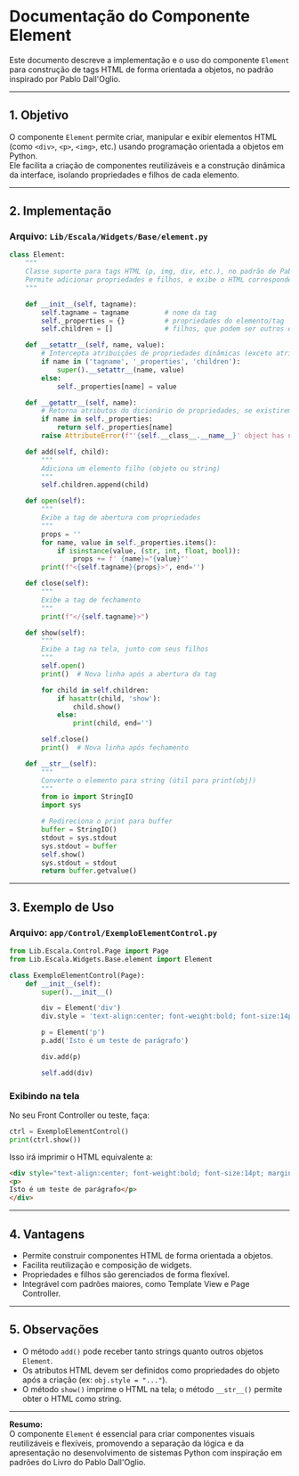 # Documentação do Componente Element

Este documento descreve a implementação e o uso do componente `Element` para construção de tags HTML de forma orientada a objetos, no padrão inspirado por Pablo Dall'Oglio.

---

## 1. Objetivo

O componente `Element` permite criar, manipular e exibir elementos HTML (como `<div>`, `<p>`, `<img>`, etc.) usando programação orientada a objetos em Python.  
Ele facilita a criação de componentes reutilizáveis e a construção dinâmica da interface, isolando propriedades e filhos de cada elemento.

---

## 2. Implementação

### Arquivo: `Lib/Escala/Widgets/Base/element.py`

```python
class Element:
    """
    Classe suporte para tags HTML (p, img, div, etc.), no padrão de Pablo Dall'Oglio.
    Permite adicionar propriedades e filhos, e exibe o HTML correspondente.
    """

    def __init__(self, tagname):
        self.tagname = tagname         # nome da tag
        self._properties = {}          # propriedades do elemento/tag
        self.children = []             # filhos, que podem ser outros elementos ou strings

    def __setattr__(self, name, value):
        # Intercepta atribuições de propriedades dinâmicas (exceto atributos internos)
        if name in ('tagname', '_properties', 'children'):
            super().__setattr__(name, value)
        else:
            self._properties[name] = value

    def __getattr__(self, name):
        # Retorna atributos do dicionário de propriedades, se existirem
        if name in self._properties:
            return self._properties[name]
        raise AttributeError(f"'{self.__class__.__name__}' object has no attribute '{name}'")

    def add(self, child):
        """
        Adiciona um elemento filho (objeto ou string)
        """
        self.children.append(child)

    def open(self):
        """
        Exibe a tag de abertura com propriedades
        """
        props = ''
        for name, value in self._properties.items():
            if isinstance(value, (str, int, float, bool)):
                props += f' {name}="{value}"'
        print(f"<{self.tagname}{props}>", end='')

    def close(self):
        """
        Exibe a tag de fechamento
        """
        print(f"</{self.tagname}>")

    def show(self):
        """
        Exibe a tag na tela, junto com seus filhos
        """
        self.open()
        print()  # Nova linha após a abertura da tag

        for child in self.children:
            if hasattr(child, 'show'):
                child.show()
            else:
                print(child, end='')

        self.close()
        print()  # Nova linha após fechamento

    def __str__(self):
        """
        Converte o elemento para string (útil para print(obj))
        """
        from io import StringIO
        import sys

        # Redireciona o print para buffer
        buffer = StringIO()
        stdout = sys.stdout
        sys.stdout = buffer
        self.show()
        sys.stdout = stdout
        return buffer.getvalue()
```

---

## 3. Exemplo de Uso

### Arquivo: `app/Control/ExemploElementControl.py`

```python
from Lib.Escala.Control.Page import Page
from Lib.Escala.Widgets.Base.element import Element

class ExemploElementControl(Page):
    def __init__(self):
        super().__init__()

        div = Element('div')
        div.style = 'text-align:center; font-weight:bold; font-size:14pt; margin:20px;'

        p = Element('p')
        p.add('Isto é um teste de parágrafo')

        div.add(p)

        self.add(div)
```

### Exibindo na tela

No seu Front Controller ou teste, faça:

```python
ctrl = ExemploElementControl()
print(ctrl.show())
```

Isso irá imprimir o HTML equivalente a:

```html
<div style="text-align:center; font-weight:bold; font-size:14pt; margin:20px;">
<p>
Isto é um teste de parágrafo</p>
</div>
```

---

## 4. Vantagens

- Permite construir componentes HTML de forma orientada a objetos.
- Facilita reutilização e composição de widgets.
- Propriedades e filhos são gerenciados de forma flexível.
- Integrável com padrões maiores, como Template View e Page Controller.

---

## 5. Observações

- O método `add()` pode receber tanto strings quanto outros objetos `Element`.
- Os atributos HTML devem ser definidos como propriedades do objeto após a criação (ex: `obj.style = "..."`).
- O método `show()` imprime o HTML na tela; o método `__str__()` permite obter o HTML como string.

---

**Resumo:**  
O componente `Element` é essencial para criar componentes visuais reutilizáveis e flexíveis, promovendo a separação da lógica e da apresentação no desenvolvimento de sistemas Python com inspiração em padrões do Livro do Pablo Dall'Oglio.